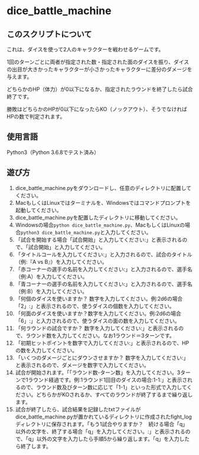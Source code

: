 # dice_battle_machine
## このスクリプトについて
これは、ダイスを使って2人のキャラクターを戦わせるゲームです。

1回のターンごとに両者が指定された数・指定された面のダイスを振り、ダイスの出目が大きかったキャラクターが小さかったキャラクターに差分のダメージを与えます。

どちらかのHP（体力）が0以下になるか、指定されたラウンドを終了したら試合終了です。

勝敗はどちらかのHPが0以下になったらKO（ノックアウト）、そうでなければHPの数で判定されます。

## 使用言語
Python3（Python 3.6.8でテスト済み）

## 遊び方
1. dice_battle_machine.pyをダウンロードし、任意のディレクトリに配置してください。
2. MacもしくはLinuxではターミナルを、Windowsではコマンドプロンプトを起動してください。
3. dice_battle_machine.pyを配置したディレクトリに移動してください。
4. Windowsの場合`python dice_battle_machine.py`、MacもしくはLinuxの場合`python3 dice_battle_machine.py`と入力してください。
5. 「試合を開始する場合「試合開始」と入力してください:」と表示されるので、「試合開始」と入力してください。
6. 「タイトルコールを入力してください:」と入力されるので、試合のタイトル（例:『A vs B』）を入力してください。
7. 「赤コーナーの選手の名前を入力してください:」と入力されるので、選手名（例:A）を入力してください。
8. 「青コーナーの選手の名前を入力してください:」と入力されるので、選手名（例:B）を入力してください。
9. 「何個のダイスを使いますか？ 数字を入力してください。例:2d6の場合「2」:」と表示されるので、使うダイスの個数を入力してください。
10. 「何面のダイスを使いますか？数字を入力してください。例:2d6の場合「6」:」と入力されるので、使うダイスの面の数を入力してください。
11. 「何ラウンドの試合ですか？ 数字を入力してください:」と表示されるので、ラウンド数を入力してください。なお1ラウンド＝3ターンです。
12. 「初期ヒットポイントを数字で入力してください:」と表示されるので、HPの数を入力してください。
13. 「いくつのダメージごとにダウンさせますか？ 数字を入力してください:」と表示されるので、ダメージを数字で入力してください。
14. 試合が開始されます。「「ラウンド数-ターン数」を入力してください。3ターンで1ラウンド経過です。例:1ラウンド1回目のダイスの場合:1-1:」と表示されるので、ラウンド数及びターン数に応じて「1-1」といった形式で入力してください。どちらかがKOされるか、すべてのラウンドが終了するまで繰り返します。
15. 試合が終了したら、試合結果を記録したtxtファイルがdice_battle_machine.pyが置かれているディレクトリに作成されたfight_logディレクトリに保存されます。「もう1試合やりますか？　続ける場合「q」以外の文字を、終了する場合「q」を入力してください。:」と表示されるので、「q」以外の文字を入力したら手順5から繰り返します。「q」を入力したら終了します。
